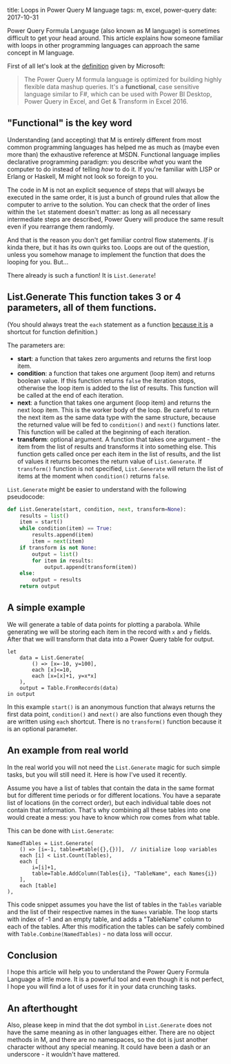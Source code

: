 title: Loops in Power Query M language
tags: m, excel, power-query
date: 2017-10-31

Power Query Formula Language (also known as M language) is sometimes difficult
to get your head around. This article explains how someone familiar with loops
in other programming languages can approach the same concept in M language.

First of all let's look at the [definition][1] given by Microsoft:

> The Power Query M formula language is optimized for building highly flexible
> data mashup queries. It's a **functional**, case sensitive language similar
> to F#, which can be used with Power BI Desktop, Power Query in Excel, and Get
> & Transform in Excel 2016.

## "Functional" is the key word

Understanding (and accepting) that M is entirely different from most common
programming languages has helped me as much as (maybe even more than) the
exhaustive reference at MSDN. Functional language implies declarative
programming paradigm: you describe *what* you want the computer to do instead
of telling *how* to do it. If you're familiar with LISP or Erlang or Haskell, M
might not look so foreign to you.

The code in M is not an explicit sequence of steps that will always be executed
in the same order, it is just a bunch of ground rules that allow the computer
to arrive to the solution. You can check that the order of lines within the
`let` statement doesn't matter: as long as all necessary intermediate steps are
described, Power Query will produce the same result even if you rearrange them
randomly.

And that is the reason you don't get familiar control flow statements. *If* is
kinda there, but it has its own quirks too. Loops are out of the question,
unless you somehow manage to implement the function that does the looping for
you. But...

There already is such a function! It is `List.Generate`!

## List.Generate This function takes 3 or 4 parameters, all of them functions.
(You should always treat the `each` statement as a function [because it is][2]
a shortcut for function definition.)

The parameters are:
- **start**: a function that takes zero arguments and returns the first loop
  item.
- **condition**: a function that takes one argument (loop item) and returns
  boolean value. If this function returns `false` the iteration stops,
  otherwise the loop item is added to the list of results. This function will
  be called at the end of each iteration.
- **next**: a function that takes one argument (loop item) and returns the next
  loop item. This is the worker body of the loop. Be careful to return the next
  item as the same data type with the same structure, because the returned
  value will be fed to `condition()` and `next()` functions later. This
  function will be called at the beginning of each iteration.
- **transform**: optional argument. A function that takes one argument - the
  item from the list of results and transforms it into something else.  This
  function gets called once per each item in the list of results, and the list
  of values it returns becomes the return value of `List.Generate`. If
  `transform()` function is not specified, `List.Generate` will return the list
  of items at the moment when `condition()` returns `false`.

`List.Generate` might be easier to understand with the following pseudocode:
```python
def List.Generate(start, condition, next, transform=None):
    results = list()
    item = start()
    while condition(item) == True:
        results.append(item)
        item = next(item)
    if transform is not None:
        output = list()
        for item in results:
            output.append(transform(item))
    else:
        output = results
    return output
```

## A simple example

We will generate a table of data points for plotting a parabola.  While
generating we will be storing each item in the record with `x` and `y` fields.
After that we will transform that data into a Power Query table for output.

```
let
    data = List.Generate(
        () => [x=-10, y=100],
        each [x]<=10,
        each [x=[x]+1, y=x*x]
    ),
    output = Table.FromRecords(data)
in output
```

In this example `start()` is an anonymous function that always returns the
first data point, `condition()` and `next()` are also functions even though
they are written using `each` shortcut. There is no `transform()` function
because it is an optional parameter.

## An example from real world

In the real world you will not need the `List.Generate` magic for such simple
tasks, but you will still need it. Here is how I've used it recently.

Assume you have a list of tables that contain the data in the same format but
for different time periods or for different locations. You have a separate list
of locations (in the correct order), but each individual table does not contain
that information. That's why combining all these tables into one would create a
mess: you have to know which row comes from what table.

This can be done with `List.Generate`:

```
NamedTables = List.Generate(
    () => [i=-1, table=#table({},{})],  // initialize loop variables
    each [i] < List.Count(Tables),
    each [
        i=[i]+1,
        table=Table.AddColumn(Tables{i}, "TableName", each Names{i})
    ],
    each [table]
),
```

This code snippet assumes you have the list of tables in the `Tables` variable
and the list of their respective names in the `Names` variable. The loop starts
with index of -1 and an empty table, and adds a "TableName" column to each of
the tables. After this modification the tables can be safely combined with
`Table.Combine(NamedTables)` - no data loss will occur.

## Conclusion

I hope this article will help you to understand the Power Query Formula
Language a little more. It is a powerful tool and even though it is not
perfect, I hope you will find a lot of uses for it in your data crunching
tasks.

## An afterthought

Also, please keep in mind that the dot symbol in `List.Generate` does not have
the same meaning as in other languages either. There are no object methods in
M, and there are no namespaces, so the dot is just another character without
any special meaning.  It could have been a dash or an underscore - it wouldn't
have mattered.

[1]: https://msdn.microsoft.com/en-us/library/mt211003.aspx
[2]: https://msdn.microsoft.com/en-us/library/mt185361.aspx
